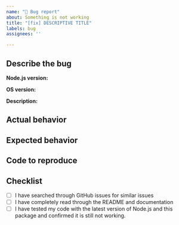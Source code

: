 ```yaml
---
name: "🐛 Bug report"
about: Something is not working
title: "[fix] DESCRIPTIVE TITLE"
labels: bug
assignees: ''

---
```


## Describe the bug

**Node.js version:** <!-- Write your Node.js version. -->

**OS version:** <!-- Write your operating system and version. -->

**Description:** <!-- A clear and concise description of what the bug is. -->

## Actual behavior

<!-- Write actual behavior here. -->

## Expected behavior

<!-- Write expected behavior here. -->

## Code to reproduce

<!-- Share code to reproduce here inside a code formatted block, gist, or a repository we can clone to reproduce. -->

<!--
We encourage you to submit a pull request with a failing test:

1) This will make it more likely for us to prioritize your issue.
2) It's a good way to prove that the issue is related to this project and not your code.

Example: <https://github.com/avajs/ava/blob/master/docs/01-writing-tests.md#failing-tests>
-->

## Checklist

- [ ] I have searched through GitHub issues for similar issues
- [ ] I have completely read through the README and documentation
- [ ] I have tested my code with the latest version of Node.js and this package and confirmed it is still not working.
